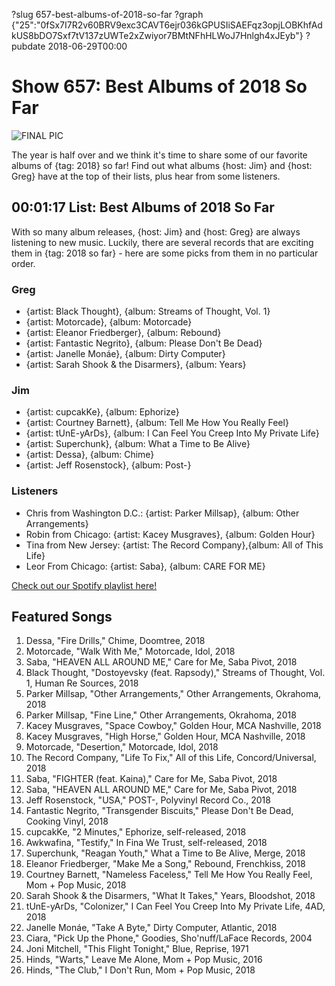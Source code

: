 ?slug 657-best-albums-of-2018-so-far
?graph {"25":"0fSx7I7R2v60BRV9exc3CAVT6ejr036kGPUSIiSAEFqz3opjLOBKhfAdkUS8bDO7Sxf7tV137zUWTe2xZwiyor7BMtNFhHLWoJ7Hnlgh4xJEyb"}
?pubdate 2018-06-29T00:00

# Show 657: Best Albums of 2018 So Far

![FINAL PIC](//static.soundopinions.org/images/2018/FINAL_PIC.png)

The year is half over and we think it's time to share some of our favorite albums of {tag: 2018} so far! Find out what albums {host: Jim} and {host: Greg} have at the top of their lists, plus hear from some listeners.


## 00:01:17 List: Best Albums of 2018 So Far
With so many album releases, {host: Jim} and {host: Greg} are always listening to new music. Luckily, there are several records that are exciting them in {tag: 2018 so far} - here are some picks from them in no particular order.

### Greg
- {artist: Black Thought}, {album: Streams of Thought, Vol. 1}
- {artist: Motorcade}, {album: Motorcade}
- {artist: Eleanor Friedberger}, {album: Rebound}
- {artist: Fantastic Negrito}, {album: Please Don't Be Dead}
- {artist: Janelle Monáe}, {album: Dirty Computer}
- {artist: Sarah Shook & the Disarmers}, {album: Years}

### Jim
- {artist: cupcakKe}, {album: Ephorize}
- {artist: Courtney Barnett}, {album: Tell Me How You Really Feel}
- {artist: tUnE-yArDs}, {album: I Can Feel You Creep Into My Private Life}
- {artist: Superchunk}, {album: What a Time to Be Alive}
- {artist: Dessa}, {album: Chime}
- {artist: Jeff Rosenstock}, {album: Post-}

### Listeners
- Chris from Washington D.C.: {artist: Parker Millsap}, {album: Other Arrangements}
- Robin from Chicago: {artist: Kacey Musgraves}, {album: Golden Hour}
- Tina from New Jersey: {artist: The Record Company},{album:  All of This Life}
- Leor From Chicago: {artist: Saba}, {album: CARE FOR ME}

[Check out our Spotify playlist here!](https://open.spotify.com/user/soundopinions/playlist/1fAOokKSIyusbd47HTj4JC?si=XFkT60kmQJqZlOurp2slqA) 

## Featured Songs

1. Dessa, "Fire Drills," Chime, Doomtree, 2018	
1. Motorcade, "Walk With Me," Motorcade, Idol, 2018	
1. Saba, "HEAVEN ALL AROUND ME," Care for Me, Saba Pivot, 2018	
1. Black Thought, "Dostoyevsky (feat. Rapsody)," Streams of Thought, Vol. 1, Human Re Sources, 2018	
1. Parker Millsap, "Other Arrangements," Other Arrangements, Okrahoma, 2018	
1. Parker Millsap, "Fine Line," Other Arrangements, Okrahoma, 2018	
1. Kacey Musgraves, "Space Cowboy," Golden Hour, MCA Nashville, 2018	
1. Kacey Musgraves, "High Horse," Golden Hour, MCA Nashville, 2018	
1. Motorcade, "Desertion," Motorcade, Idol, 2018	
1. The Record Company, "Life To Fix," All of this Life, Concord/Universal, 2018	
1. Saba, "FIGHTER (feat. Kaina)," Care for Me, Saba Pivot, 2018	
1. Saba, "HEAVEN ALL AROUND ME," Care for Me, Saba Pivot, 2018	
1. Jeff Rosenstock, "USA," POST-, Polyvinyl Record Co., 2018	
1. Fantastic Negrito, "Transgender Biscuits," Please Don't Be Dead, Cooking Vinyl, 2018	
1. cupcakKe, "2 Minutes," Ephorize, self-released, 2018	
1. Awkwafina, "Testify," In Fina We Trust, self-released, 2018	
1. Superchunk, "Reagan Youth," What a Time to Be Alive, Merge, 2018	
1. Eleanor Friedberger, "Make Me a Song," Rebound, Frenchkiss, 2018	
1. Courtney Barnett, "Nameless Faceless," Tell Me How You Really Feel, Mom + Pop Music, 2018	
1. Sarah Shook & the Disarmers, "What It Takes," Years, Bloodshot, 2018	
1. tUnE-yArDs, "Colonizer," I Can Feel You Creep Into My Private Life, 4AD, 2018	
1. Janelle Monáe, "Take A Byte," Dirty Computer, Atlantic, 2018	
1. Ciara, "Pick Up the Phone," Goodies, Sho'nuff/LaFace Records, 2004	
1. Joni Mitchell, "This Flight Tonight," Blue, Reprise, 1971	
1. Hinds, "Warts," Leave Me Alone, Mom + Pop Music, 2016	
1. Hinds, "The Club," I Don't Run, Mom + Pop Music, 2018	